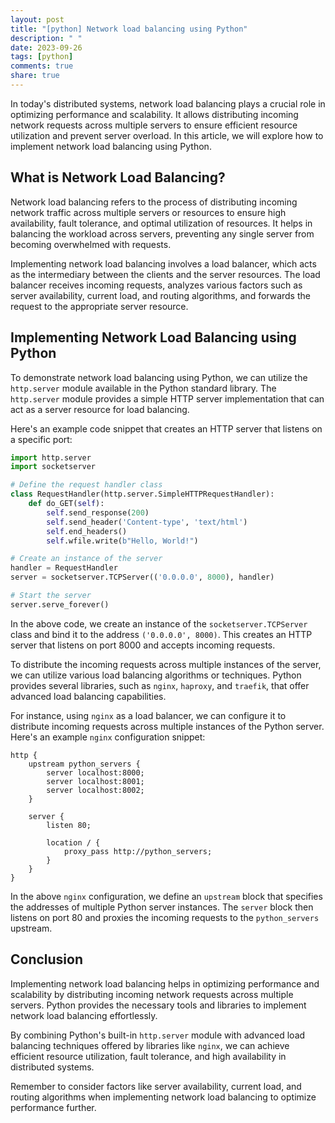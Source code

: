 ```yaml
---
layout: post
title: "[python] Network load balancing using Python"
description: " "
date: 2023-09-26
tags: [python]
comments: true
share: true
---
```


In today's distributed systems, network load balancing plays a crucial role in optimizing performance and scalability. It allows distributing incoming network requests across multiple servers to ensure efficient resource utilization and prevent server overload. In this article, we will explore how to implement network load balancing using Python.

## What is Network Load Balancing?

Network load balancing refers to the process of distributing incoming network traffic across multiple servers or resources to ensure high availability, fault tolerance, and optimal utilization of resources. It helps in balancing the workload across servers, preventing any single server from becoming overwhelmed with requests.

Implementing network load balancing involves a load balancer, which acts as the intermediary between the clients and the server resources. The load balancer receives incoming requests, analyzes various factors such as server availability, current load, and routing algorithms, and forwards the request to the appropriate server resource.

## Implementing Network Load Balancing using Python

To demonstrate network load balancing using Python, we can utilize the `http.server` module available in the Python standard library. The `http.server` module provides a simple HTTP server implementation that can act as a server resource for load balancing.

Here's an example code snippet that creates an HTTP server that listens on a specific port:

```python
import http.server
import socketserver

# Define the request handler class
class RequestHandler(http.server.SimpleHTTPRequestHandler):
    def do_GET(self):
        self.send_response(200)
        self.send_header('Content-type', 'text/html')
        self.end_headers()
        self.wfile.write(b"Hello, World!")

# Create an instance of the server
handler = RequestHandler
server = socketserver.TCPServer(('0.0.0.0', 8000), handler)

# Start the server
server.serve_forever()
```

In the above code, we create an instance of the `socketserver.TCPServer` class and bind it to the address `('0.0.0.0', 8000)`. This creates an HTTP server that listens on port 8000 and accepts incoming requests.

To distribute the incoming requests across multiple instances of the server, we can utilize various load balancing algorithms or techniques. Python provides several libraries, such as `nginx`, `haproxy`, and `traefik`, that offer advanced load balancing capabilities.

For instance, using `nginx` as a load balancer, we can configure it to distribute incoming requests across multiple instances of the Python server. Here's an example `nginx` configuration snippet:

```nginx
http {
    upstream python_servers {
        server localhost:8000;
        server localhost:8001;
        server localhost:8002;
    }

    server {
        listen 80;
        
        location / {
            proxy_pass http://python_servers;
        }
    }
}
```

In the above `nginx` configuration, we define an `upstream` block that specifies the addresses of multiple Python server instances. The `server` block then listens on port 80 and proxies the incoming requests to the `python_servers` upstream.

## Conclusion

Implementing network load balancing helps in optimizing performance and scalability by distributing incoming network requests across multiple servers. Python provides the necessary tools and libraries to implement network load balancing effortlessly.

By combining Python's built-in `http.server` module with advanced load balancing techniques offered by libraries like `nginx`, we can achieve efficient resource utilization, fault tolerance, and high availability in distributed systems.

Remember to consider factors like server availability, current load, and routing algorithms when implementing network load balancing to optimize performance further.